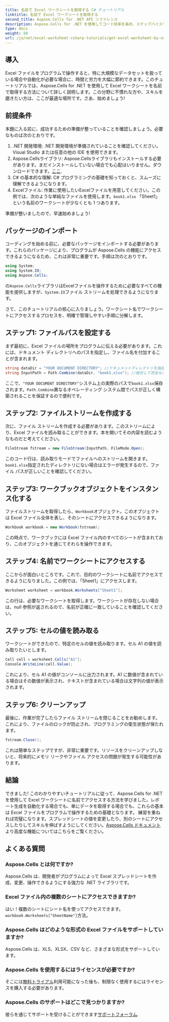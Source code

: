 ```yaml
---
title: 名前で Excel ワークシートを取得する C# チュートリアル
linktitle: 名前で Excel ワークシートを取得する
second_title: Aspose.Cells for .NET API リファレンス
description: Aspose.Cells for .NET を使用してコード効率を高め、ステップバイステップのガイドに従って C# で名前で Excel ワークシートにアクセスします。
type: docs
weight: 50
url: /ja/net/excel-worksheet-csharp-tutorials/get-excel-worksheet-by-name-csharp-tutorial/
---
```

## 導入

Excel ファイルをプログラムで操作すると、特に大規模なデータセットを扱っている場合や自動化が必要な場合に、時間と労力を大幅に節約できます。このチュートリアルでは、Aspose.Cells for .NET を使用して Excel ワークシートを名前で取得する方法について詳しく説明します。この分野に不慣れな方や、スキルを磨きたい方は、ここが最適な場所です。さあ、始めましょう!

## 前提条件

本題に入る前に、成功するための準備が整っていることを確認しましょう。必要なものは次のとおりです。

1. .NET 開発環境: .NET 開発環境が準備されていることを確認してください。Visual Studio または任意の他の IDE を使用できます。
2.  Aspose.Cellsライブラリ: Aspose.Cellsライブラリもインストールする必要があります。まだインストールしていない場合でも心配はいりません。ダウンロードできます。[ここ](https://releases.aspose.com/cells/net/).
3. C# の基本的な理解: C# プログラミングの基礎を知っておくと、スムーズに理解できるようになります。
4. Excelファイル: 作業に使用したいExcelファイルを用意してください。この例では、次のような単純なファイルを使用します。`book1.xlsx` 「Sheet1」という名前のワークシートが少なくとも 1 つあります。

準備が整いましたので、早速始めましょう!

## パッケージのインポート

コーディングを始める前に、必要なパッケージをインポートする必要があります。これらのパッケージにより、プログラムが Aspose.Cells の機能にアクセスできるようになるため、これは非常に重要です。手順は次のとおりです。

```csharp
using System;
using System.IO;
using Aspose.Cells;
```

の`Aspose.Cells`ライブラリはExcelファイルを操作するために必要なすべての機能を提供しますが、`System.IO`ファイル ストリームを処理できるようになります。

さて、このチュートリアルの核心に入りましょう。ワークシート名でワークシートにアクセスするプロセスを、明確で管理しやすい手順に分解します。

## ステップ1: ファイルパスを設定する

まず最初に、Excel ファイルの場所をプログラムに伝える必要があります。これには、ドキュメント ディレクトリへのパスを指定し、ファイル名を付加することが含まれます。

```csharp
string dataDir = "YOUR DOCUMENT DIRECTORY"; //ドキュメントディレクトリを指定する
string InputPath = Path.Combine(dataDir, "book1.xlsx"); //結合して完全なパスを形成する
```

ここで、`"YOUR DOCUMENT DIRECTORY"`システム上の実際のパスで`book1.xlsx`保存されます。`Path.Combine`異なるオペレーティング システム間でパスが正しく構築されることを保証するので便利です。

## ステップ2: ファイルストリームを作成する

次に、ファイル ストリームを作成する必要があります。このストリームにより、Excel ファイルを読み取ることができます。本を開いてその内容を読むようなものだと考えてください。

```csharp
FileStream fstream = new FileStream(InputPath, FileMode.Open);
```

このコード行は、読み取りモードでファイルへのストリームを開きます。`book1.xlsx`指定されたディレクトリにない場合はエラーが発生するので、ファイル パスが正しいことを確認してください。

## ステップ3: ワークブックオブジェクトをインスタンス化する

ファイルストリームを取得したら、`Workbook`オブジェクト。このオブジェクトは Excel ファイル全体を表し、そのシートにアクセスできるようになります。

```csharp
Workbook workbook = new Workbook(fstream);
```

この時点で、ワークブックには Excel ファイル内のすべてのシートが含まれており、このオブジェクトを通じてそれらを操作できます。

## ステップ4: 名前でワークシートにアクセスする

ここからが面白いところです。これで、目的のワークシートに名前でアクセスできるようになりました。この例では、「Sheet1」にアクセスします。

```csharp
Worksheet worksheet = workbook.Worksheets["Sheet1"];
```

この行は、必要なワークシートを取得します。ワークシートが存在しない場合は、null 参照が返されるので、名前が正確に一致していることを確認してください。

## ステップ5: セルの値を読み取る

ワークシートができたので、特定のセルの値を読み取ります。セル A1 の値を読み取りたいとします。

```csharp
Cell cell = worksheet.Cells["A1"];
Console.WriteLine(cell.Value);
```

これにより、セル A1 の値がコンソールに出力されます。A1 に数値が含まれている場合はその数値が表示され、テキストが含まれている場合は文字列の値が表示されます。

## ステップ6: クリーンアップ

最後に、作業が完了したらファイル ストリームを閉じることをお勧めします。これにより、ファイルのロックが防止され、プログラミングの衛生状態が保たれます。

```csharp
fstream.Close();
```

これは簡単なステップですが、非常に重要です。リソースをクリーンアップしないと、将来的にメモリ リークやファイル アクセスの問題が発生する可能性があります。

## 結論

できました! このわかりやすいチュートリアルに従って、Aspose.Cells for .NET を使用して Excel ワークシートに名前でアクセスする方法を学びました。レポート生成を自動化する場合でも、単にデータを取得する場合でも、これらの基本は Excel ファイルをプログラムで操作するための基礎となります。
練習を重ねれば完璧になります。スプレッドシートの値を変更したり、別のシートにアクセスしたりしてスキルを伸ばすようにしてください。[Aspose.Cells ドキュメント](https://reference.aspose.com/cells/net/)より高度な機能についてはこちらをご覧ください。

## よくある質問

### Aspose.Cells とは何ですか?
Aspose.Cells は、開発者がプログラムによって Excel スプレッドシートを作成、変更、操作できるようにする強力な .NET ライブラリです。

### Excel ファイル内の複数のシートにアクセスできますか?
はい！複数のシートにシート名を使ってアクセスできます。`workbook.Worksheets["SheetName"]`方法。

### Aspose.Cells はどのような形式の Excel ファイルをサポートしていますか?
Aspose.Cells は、XLS、XLSX、CSV など、さまざまな形式をサポートしています。

### Aspose.Cells を使用するにはライセンスが必要ですか?
そこには[無料トライアル](https://releases.aspose.com/)利用可能になった後も、制限なく使用するにはライセンスを購入する必要があります。

### Aspose.Cells のサポートはどこで見つかりますか?
彼らを通じてサポートを受けることができます[サポートフォーラム](https://forum.aspose.com/c/cells/9).